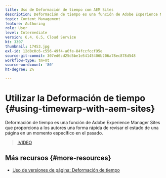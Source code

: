 ```yaml
---
title: Uso de Deformación de tiempo con AEM Sites
description: Deformación de tiempo es una función de Adobe Experience Manager Sites que proporciona a los autores una forma rápida de revisar el estado de una página en un momento específico en el pasado.
topic: Content Management
feature: Authoring
role: User
level: Intermediate
version: 6.4, 6.5, Cloud Service
kt: 3307
thumbnail: 17453.jpg
exl-id: 12d8c0c6-c556-49f4-a6fe-84fccfccf95e
source-git-commit: 307ed6cd25d5be1e54145406b206a78ec878d548
workflow-type: tm+mt
source-wordcount: '80'
ht-degree: 2%

---
```


# Utilizar la Deformación de tiempo {#using-timewarp-with-aem-sites}

Deformación de tiempo es una función de Adobe Experience Manager Sites que proporciona a los autores una forma rápida de revisar el estado de una página en un momento específico en el pasado.

>[!VIDEO](https://video.tv.adobe.com/v/17453/?quality=12&learn=on)

## Más recursos {#more-resources}

* [Uso de versiones de página: Deformación de tiempo](https://experienceleague.adobe.com/docs/experience-manager-cloud-service/sites/authoring/features/page-versions.html)
